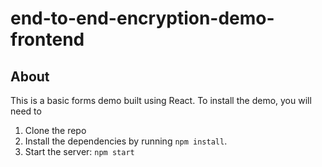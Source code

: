 # end-to-end-encryption-demo-frontend
## About
This is a basic forms demo built using React. 
To install the demo, you will need to 
1. Clone the repo
2. Install the dependencies by running `npm install`.
3. Start the server: `npm start`
